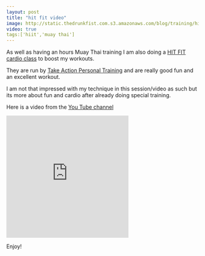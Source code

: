 ```yaml
---
layout: post
title: "hit fit video"
image: http://static.thedrunkfist.com.s3.amazonaws.com/blog/training/hit_fit_3_1.png
video: true
tags:['hiit','muay thai']
---
```

As well as having an hours Muay Thai training I am also doing a [HIT FIT cardio class](https://www.takeactionpt.net/hitfit.html) to boost my workouts. 

They are run by [Take Action Personal Training](https://www.takeactionpt.net) and are really good fun and an excellent workout. 

I am not that impressed with my technique in this session/video as such but its more about fun and cardio after already doing special training. 

Here is a video from the [You Tube channel](https://youtu.be/U0kB35TlczI)

<iframe id="ytplayer" type="text/html" width="320" height="320"
  src="https://www.youtube.com/embed/U0kB35TlczI?autoplay=1"
  frameborder="0"></iframe>

Enjoy!

